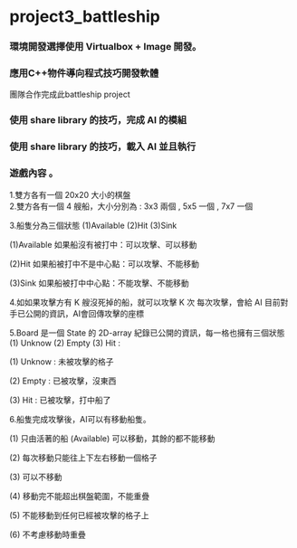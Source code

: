# project3_battleship
### 環境開發選擇使用 Virtualbox + Image 開發。

### 應用C++物件導向程式技巧開發軟體                                                                                                                 
團隊合作完成此battleship project                                                                                                                       
### 使用 share library 的技巧，完成 AI 的模組                                                                                                                
### 使用 share library 的技巧，載入 AI 並且執行                                                                                                   
### 遊戲內容 。
1.雙方各有一個 20x20 大小的棋盤                                                                                                              
2.雙方各有一個 4 艘船，大小分別為 : 3x3 兩個 , 5x5 一個 , 7x7 一個
 
3.船隻分為三個狀態 (1)Available (2)Hit (3)Sink                                                                                           

(1)Available 如果船沒有被打中：可以攻擊、可以移動

(2)Hit 如果船被打中不是中心點：可以攻擊、不能移動

(3)Sink 如果船被打中中心點：不能攻擊、不能移動

4.如如果攻擊方有 K 艘沒死掉的船，就可以攻擊 K 次
每次攻擊，會給 AI 目前對手已公開的資訊，AI會回傳攻擊的座標

5.Board 是一個 State 的 2D-array  紀錄已公開的資訊，每一格也擁有三個狀態 (1) Unknow (2) Empty (3) Hit :

(1) Unknow : 未被攻擊的格子

(2) Empty  : 已被攻擊，沒東西

(3) Hit    : 已被攻擊，打中船了

6.船隻完成攻擊後，AI可以有移動船隻。

(1) 只由活著的船 (Available) 可以移動，其餘的都不能移動

(2) 每次移動只能往上下左右移動一個格子

(3) 可以不移動

(4) 移動完不能超出棋盤範圍，不能重疊

(5) 不能移動到任何已經被攻擊的格子上

(6) 不考慮移動時重疊






